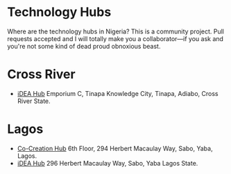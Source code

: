 # Technology Hubs

Where are the technology hubs in Nigeria? This is a community project. Pull requests accepted and I will totally make you a collaborator—if you ask and you're not some kind of dead proud obnoxious beast.


# Cross River
* [iDEA Hub](http://www.idea-nigeria.org)
  Emporium C, Tinapa Knowledge City, Tinapa, Adiabo, Cross River State.
  
# Lagos
* [Co-Creation Hub](http://cchubnigeria.com)
  6th Floor, 294 Herbert Macaulay Way, Sabo, Yaba, Lagos.
* [iDEA Hub](http://www.idea-nigeria.org)
  296 Herbert Macaulay Way, Sabo, Yaba Lagos State.